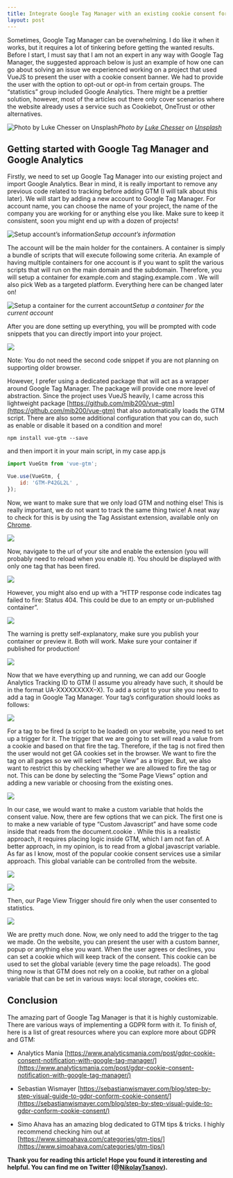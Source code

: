 ```yaml
---
title: Integrate Google Tag Manager with an existing cookie consent form
layout: post
---
```


Sometimes, Google Tag Manager can be overwhelming. I do like it when it works, but it requires a lot of tinkering before getting the wanted results. Before I start, I must say that I am not an expert in any way with Google Tag Manager, the suggested approach below is just an example of how one can go about solving an issue we experienced working on a project that used VueJS to present the user with a cookie consent banner. We had to provide the user with the option to opt-out or opt-in from certain groups. The “statistics” group included Google Analytics. There might be a prettier solution, however, most of the articles out there only cover scenarios where the website already uses a service such as Cookiebot, OneTrust or other alternatives.

![Photo by [Luke Chesser](https://unsplash.com/@lukechesser?utm_source=unsplash&utm_medium=referral&utm_content=creditCopyText) on [Unsplash](https://unsplash.com/s/photos/analytics?utm_source=unsplash&utm_medium=referral&utm_content=creditCopyText)](https://cdn-images-1.medium.com/max/9620/1*T-iADds-1lCncd92GIIyhA.jpeg)*Photo by [Luke Chesser](https://unsplash.com/@lukechesser?utm_source=unsplash&utm_medium=referral&utm_content=creditCopyText) on [Unsplash](https://unsplash.com/s/photos/analytics?utm_source=unsplash&utm_medium=referral&utm_content=creditCopyText)*

## Getting started with Google Tag Manager and Google Analytics

Firstly, we need to set up Google Tag Manager into our existing project and import Google Analytics. Bear in mind, it is really important to remove any previous code related to tracking before adding GTM (I will talk about this later). We will start by adding a new account to Google Tag Manager. For account name, you can choose the name of your project, the name of the company you are working for or anything else you like. Make sure to keep it consistent, soon you might end up with a dozen of projects!

![Setup account’s information](https://cdn-images-1.medium.com/max/4760/1*FxjEewvDvUfz1VIuToyMmA.png)*Setup account’s information*

The account will be the main holder for the containers. A container is simply a bundle of scripts that will execute following some criteria. An example of having multiple containers for one account is if you want to split the various scripts that will run on the main domain and the subdomain. Therefore, you will setup a container for example.com and staging.example.com . We will also pick Web as a targeted platform. Everything here can be changed later on!

![Setup a container for the current account](https://cdn-images-1.medium.com/max/4628/1*U_8kWJlcdJIrumn57fEoUw.png)*Setup a container for the current account*

After you are done setting up everything, you will be prompted with code snippets that you can directly import into your project.

![](https://cdn-images-1.medium.com/max/2824/1*sU6UG7e8Ll3-t9jNIGuCXg.png)

Note: You do not need the second code snippet if you are not planning on supporting older browser.

However, I prefer using a dedicated package that will act as a wrapper around Google Tag Manager. The package will provide one more level of abstraction. Since the project uses VueJS heavily, I came across this lightweight package [https://github.com/mib200/vue-gtm](https://github.com/mib200/vue-gtm) that also automatically loads the GTM script. There are also some additional configuration that you can do, such as enable or disable it based on a condition and more!

```
npm install vue-gtm --save
```

and then import it in your main script, in my case app.js

```javascript
import VueGtm from 'vue-gtm';

Vue.use(VueGtm, {
    id: 'GTM-P42GL2L' ,
});
```

Now, we want to make sure that we only load GTM and nothing else! This is really important, we do not want to track the same thing twice! A neat way to check for this is by using the Tag Assistant extension, available only on [Chrome](https://chrome.google.com/webstore/detail/tag-assistant-by-google/kejbdjndbnbjgmefkgdddjlbokphdefk?hl=en).

![](https://cdn-images-1.medium.com/max/4248/1*yrkyB_BsXlQGU3N2zMb5uQ.png)

Now, navigate to the url of your site and enable the extension (you will probably need to reload when you enable it). You should be displayed with only one tag that has been fired.

![](https://cdn-images-1.medium.com/max/2000/1*JefPeTP0rBDVh59Odqm3jw.png)

However, you might also end up with a “HTTP response code indicates tag failed to fire: Status 404. This could be due to an empty or un-published container”.

![](https://cdn-images-1.medium.com/max/2000/1*ceHSBNsYgZfc9f-lWcXbRw.png)

The warning is pretty self-explanatory, make sure you publish your container or preview it. Both will work. Make sure your container if published for production!

![](https://cdn-images-1.medium.com/max/2000/1*pj1XTVkRfECk2YbLNaSNWw.png)

Now that we have everything up and running, we can add our Google Analytics Tracking ID to GTM (I assume you already have such, it should be in the format UA-XXXXXXXXX–X). To add a script to your site you need to add a tag in Google Tag Manager. Your tag’s configuration should looks as follows:

![](https://cdn-images-1.medium.com/max/2000/1*5wFeLFEoylEmpFZhs-Ca2Q.png)

For a tag to be fired (a script to be loaded) on your website, you need to set up a trigger for it. The trigger that we are going to set will read a value from a cookie and based on that fire the tag. Therefore, if the tag is not fired then the user would not get GA cookies set in the browser. We want to fire the tag on all pages so we will select “Page View” as a trigger. But, we also want to restrict this by checking whether we are allowed to fire the tag or not. This can be done by selecting the “Some Page Views” option and adding a new variable or choosing from the existing ones.

![](https://cdn-images-1.medium.com/max/2000/1*aHEpU9Rb-9KN5CPPerWDkw.png)

In our case, we would want to make a custom variable that holds the consent value. Now, there are few options that we can pick. The first one is to make a new variable of type “Custom Javascript” and have some code inside that reads from the document.cookie . While this is a realistic approach, it requires placing logic inside GTM, which I am not fan of. A better approach, in my opinion, is to read from a global javascript variable. As far as I know, most of the popular cookie consent services use a similar approach. This global variable can be controlled from the website.

![](https://cdn-images-1.medium.com/max/2000/1*HInXP6vnV_mmlozf72znDg.png)

![](https://cdn-images-1.medium.com/max/2880/1*k9_Mz70QsvsJRWizpwrvDg.png)

Then, our Page View Trigger should fire only when the user consented to statistics.

![](https://cdn-images-1.medium.com/max/2000/1*KKZzzG_YyvJTpeamJdmKxg.png)

We are pretty much done. Now, we only need to add the trigger to the tag we made. On the website, you can present the user with a custom banner, popup or anything else you want. When the user agrees or declines, you can set a cookie which will keep track of the consent. This cookie can be used to set the global variable (every time the page reloads). The good thing now is that GTM does not rely on a cookie, but rather on a global variable that can be set in various ways: local storage, cookies etc.

## Conclusion

The amazing part of Google Tag Manager is that it is highly customizable. There are various ways of implementing a GDPR form with it. To finish of, here is a list of great resources where you can explore more about GDPR and GTM:

* Analytics Mania [https://www.analyticsmania.com/post/gdpr-cookie-consent-notification-with-google-tag-manager/](https://www.analyticsmania.com/post/gdpr-cookie-consent-notification-with-google-tag-manager/)

* Sebastian Wismayer [https://sebastianwismayer.com/blog/step-by-step-visual-guide-to-gdpr-conform-cookie-consent/](https://sebastianwismayer.com/blog/step-by-step-visual-guide-to-gdpr-conform-cookie-consent/)

* Simo Ahava has an amazing blog dedicated to GTM tips & tricks. I highly recommend checking him out at [https://www.simoahava.com/categories/gtm-tips/](https://www.simoahava.com/categories/gtm-tips/)

**Thank you for reading this article! Hope you found it interesting and helpful. You can find me on Twitter (@[NikolayTsanov](https://twitter.com/NikolayTsanov)).**
